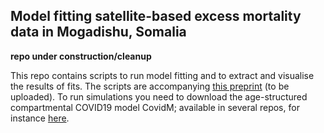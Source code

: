 ## Model fitting satellite-based excess mortality data in Mogadishu, Somalia

**repo under construction/cleanup**

This repo contains scripts to run model fitting and to extract and visualise the results of fits. The scripts are accompanying [this preprint](https://www.medrxiv.org/) (to be uploaded).
To run simulations you need to download the age-structured compartmental COVID19 model CovidM; available in several repos, for instance [here](https://github.com/nicholasdavies/newcovid/tree/master/covidm_for_fitting).
